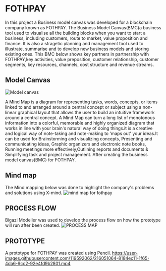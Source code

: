 # FOTHPAY



In this project a Business model canvas was developed for a blockchain company known as FOTHPAY.
The Business Model Canvas(BMC)a business tool used to visualise all the building blocks when you want to start a business, including customers, route to market, value proposition and finance. It is also a stragetic planning and management tool used to illustrate, summarise and to develop new business models and storing existing ones.
This BMC below shows key partners in partnership with FOTHPAY,key activities, value preposition, customer relationship, customer segments, key resources, channels, cost structure and revenue streams.
## Model Canvas
![Model canvas](https://user-images.githubusercontent.com/119592062/215353810-ceb1f82a-c0bb-42fb-84cb-ea26567f78a5.png)

A Mind Map is a diagram for representing tasks, words, concepts, or items linked to and arranged around a central concept or subject using a non-linear graphical layout that allows the user to build an intuitive framework around a central concept. A Mind Map can turn a long list of monotonous information into a colorful, memorable and highly organized diagram that works in line with your brain's natural way of doing things.it is a creative and logical way of note-taking and note-making to 'maps out' your ideas.It can be used for Brainstorming and visualizing concepts, Presenting and communicating ideas, Graphic organizers and electronic note books, Running meetings more effectively,Outlining reports and documents & Simplifying task and project management. After creating the business model canvas(BMC) for FOTHPAY.
## Mind map
The Mind mapping below was done to highlight the company's problems and solutions using X-mind.
 ![mind map for fothpay](https://user-images.githubusercontent.com/119592062/215354904-72fd5257-0c1f-42f9-9a7f-4a812206169c.png)

## PROCESS FLOW
 Bigazi Modeller was used to develop the process flow on how the prototype will run after been created.
 ![PROCESS MAP](https://user-images.githubusercontent.com/119592062/215353920-f99eb087-5cec-4cca-81fc-40063d6b59c8.png)
 
## PROTOTYPE
 A prototype for FOTHPAY was created using Pencil.
https://user-images.githubusercontent.com/119592062/216051064-8184ec11-1f65-4da6-9cc2-92e4fd9b2801.mp4

 

